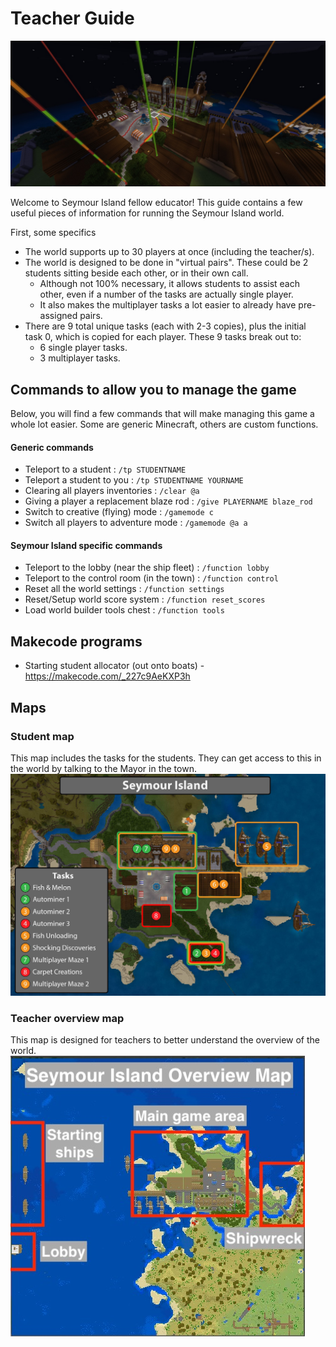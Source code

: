 # Teacher Guide
![Seymour Island](media/island.jpg)   
   
Welcome to Seymour Island fellow educator! This guide contains a few useful pieces of information for running the Seymour Island world.   
   
First, some specifics   
- The world supports up to 30 players at once (including the teacher/s).
- The world is designed to be done in "virtual pairs". These could be 2 students sitting beside each other, or in their own call.   
    - Although not 100% necessary, it allows students to assist each other, even if a number of the tasks are actually single player.   
    - It also makes the multiplayer tasks a lot easier to already have pre-assigned pairs.   
- There are 9 total unique tasks (each with 2-3 copies), plus the initial task 0, which is copied for each player. These 9 tasks break out to:   
    - 6 single player tasks.
    - 3 multiplayer tasks.   



## Commands to allow you to manage the game   
Below, you will find a few commands that will make managing this game a whole lot easier. Some are generic Minecraft, others are custom functions.   

#### Generic commands
- Teleport to a student : ```/tp STUDENTNAME```
- Teleport a student to you : ```/tp STUDENTNAME YOURNAME```
- Clearing all players inventories : ```/clear @a```
- Giving a player a replacement blaze rod : ```/give PLAYERNAME blaze_rod```
- Switch to creative (flying) mode : ```/gamemode c```
- Switch all players to adventure mode : ```/gamemode @a a```


#### Seymour Island specific commands
- Teleport to the lobby (near the ship fleet) : ```/function lobby```
- Teleport to the control room (in the town) : ```/function control```
- Reset all the world settings : ```/function settings```
- Reset/Setup world score system : ```/function reset_scores```
- Load world builder tools chest : ```/function tools```

## Makecode programs
- Starting student allocator (out onto boats) - https://makecode.com/_227c9AeKXP3h

## Maps
### Student map
This map includes the tasks for the students. They can get access to this in the world by talking to the Mayor in the town.   
![Map](media/map.jpg)

### Teacher overview map
This map is designed for teachers to better understand the overview of the world.    
![Overview Map](media/overview_map.jpg)